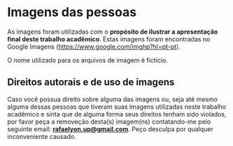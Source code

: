 # Imagens das pessoas
As imagens foram utilizadas com o **propósito de ilustrar a apresentação final deste trabalho acadêmico**. Estas imagens foram encontradas no Google Imagens (https://www.google.com/imghp?hl=pt-pt).

O nome utilizado para os arquivos de imagem é fictício.

## Direitos autorais e de uso de imagens
Caso você possua direito sobre alguma das imagens ou, seja até mesmo alguma dessas pessoas que tiveram suas imagens utilizadas neste trabalho acadêmico e sinta que de alguma forma seus direitos tenham sido violados, por favor peça a removeção desta(s) imagem(ns) contatando-me pelo seguinte email: **rafaelyon.up@gmail.com**. Peço desculpa por qualquer inconveniente causado.
